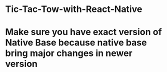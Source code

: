 # Tic-Tac-Tow-with-React-Native

# Make sure you have exact version of Native Base because native base bring major changes in newer version
